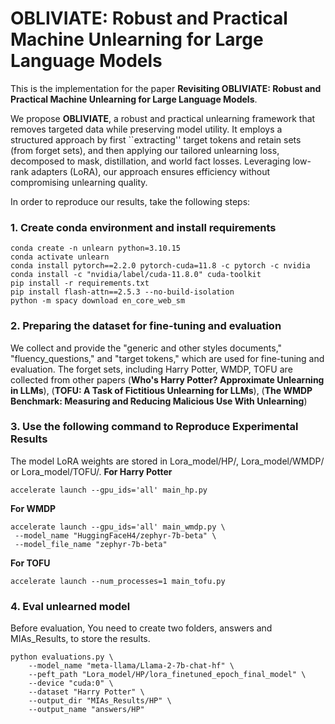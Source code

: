 # OBLIVIATE: Robust and Practical Machine Unlearning for Large Language Models

This is the implementation for the paper **Revisiting **OBLIVIATE**: Robust and Practical Machine Unlearning for Large Language Models**.

We propose **OBLIVIATE**, a robust and practical unlearning framework that removes targeted data while preserving model utility. 
It employs a structured approach by first ``extracting'' target tokens and retain sets (from forget sets), and then applying our tailored unlearning loss, decomposed to mask, distillation, and world fact losses. Leveraging low-rank adapters (LoRA), our approach ensures efficiency without compromising unlearning quality.

In order to reproduce our results, take the following steps:

### 1. Create conda environment and install requirements
```
conda create -n unlearn python=3.10.15
conda activate unlearn
conda install pytorch==2.2.0 pytorch-cuda=11.8 -c pytorch -c nvidia
conda install -c "nvidia/label/cuda-11.8.0" cuda-toolkit
pip install -r requirements.txt
pip install flash-attn==2.5.3 --no-build-isolation
python -m spacy download en_core_web_sm
```

### 2. Preparing the dataset for fine-tuning and evaluation
We collect and provide the "generic and other styles documents," "fluency_questions," and "target tokens," which are used for fine-tuning and evaluation. The forget sets, including Harry Potter, WMDP, TOFU are collected from other papers (**Who's Harry Potter? Approximate Unlearning in LLMs**), (**TOFU: A Task of Fictitious Unlearning for LLMs**), (**The WMDP Benchmark: Measuring and Reducing Malicious Use With Unlearning**)

### 3. Use the following command to Reproduce Experimental Results
The model LoRA weights are stored in Lora_model/HP/, Lora_model/WMDP/ or Lora_model/TOFU/.
**For Harry Potter**
```
accelerate launch --gpu_ids='all' main_hp.py
```
**For WMDP**
```
accelerate launch --gpu_ids='all' main_wmdp.py \
 --model_name "HuggingFaceH4/zephyr-7b-beta" \  
 --model_file_name "zephyr-7b-beta"
```
**For TOFU**
```
accelerate launch --num_processes=1 main_tofu.py
```

### 4. Eval unlearned model
Before evaluation, You need to create two folders, answers and MIAs_Results, to store the results.
```
python evaluations.py \
    --model_name "meta-llama/Llama-2-7b-chat-hf" \
    --peft_path "Lora_model/HP/lora_finetuned_epoch_final_model" \
    --device "cuda:0" \
    --dataset "Harry Potter" \
    --output_dir "MIAs_Results/HP" \
    --output_name "answers/HP"
```



